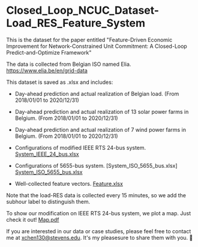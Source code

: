 # Closed_Loop_NCUC_Dataset-Load_RES_Feature_System
This is the dataset for the paper entitled "Feature-Driven Economic Improvement for Network-Constrained Unit Commitment: A Closed-Loop Predict-and-Optimize Framework"

The data is collected from Belgian ISO named Elia. https://www.elia.be/en/grid-data

This dataset is saved as .xlsx and includes:

* Day-ahead prediction and actual realization of Belgian load. (From 2018/01/01 to 2020/12/31)

* Day-ahead prediction and actual realization of 13 solar power farms in Belgium. (From 2018/01/01 to 2020/12/31)

* Day-ahead prediction and actual realization of 7 wind power farms in Belgium. (From 2018/01/01 to 2020/12/31)

* Configurations of modified IEEE RTS 24-bus system. [System_IEEE_24_bus.xlsx](https://github.com/asxadf/Closed_Loop_NCUC_Dataset-Load_RES_Feature_System/files/7314314/System_IEEE_24_bus.xlsx)
* Configurations of 5655-bus system. [System_ISO_5655_bus.xlsx] [System_ISO_5655_bus.xlsx](https://github.com/asxadf/Closed_Loop_NCUC_Dataset_Load_RES_Feature_System/files/7314468/System_ISO_5655_bus.xlsx)

* Well-collected feature vectors. [Feature.xlsx](https://github.com/asxadf/Closed_Loop_NCUC_Dataset-Load_RES_Feature_System/files/7314316/Feature.xlsx)

Note that the load-RES data is collected every 15 minutes, so we add the subhour label to distinguish them.

To show our modification on IEEE RTS 24-bus system, we plot a map. Just check it out! [Map.pdf](https://github.com/asxadf/Closed_Loop_NCUC_Dataset-Load_RES_Feature_System/files/7314204/Map.pdf)

If you are interested in our data or case studies, please feel free to contact me at xchen130@stevens.edu. It's my pleasesure to share them with you. 🤨
